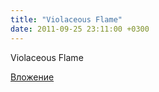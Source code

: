 ```yaml
---
title: "Violaceous Flame"
date: 2011-09-25 23:11:00 +0300
---
```


Violaceous Flame

[Вложение](https://vk.com/photo23293529_268067032)
